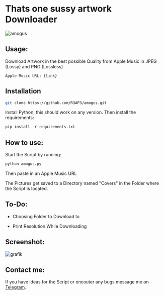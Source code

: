 
# Thats one sussy artwork Downloader
![amogus](https://user-images.githubusercontent.com/89069925/147856498-ce8049f1-1248-4f25-a425-da7dc9b404f7.jpg)
## Usage:
Download Artwork in the best possible Quality from Apple Music in JPEG (Lossy) and PNG (Lossless)
```
Apple Music URL: {link}
```

## Installation
```bash
git clone https://github.com/R3AP3/amogus.git
```
Install Python, this should work on any version. Then install the requirements:
```python
pip install -r requirements.txt
```

## How to use:
Start the Script by running:
```python
python amogus.py
```
Then paste in an Apple Music URL

The Pictures get saved to a Directory named "Covers" in the Folder where the Script is located.

  

## To-Do:

- Choosing Folder to Download to

- Print Resolution While Downloading
## Screenshot:
![grafik](https://user-images.githubusercontent.com/89069925/147856427-7653deeb-a6e8-46ae-9e4b-944897b45031.png)

## Contact me:
If you have ideas for the Script or encouter any bugs message me on [Telegram](https://t.me/WH4M1).
